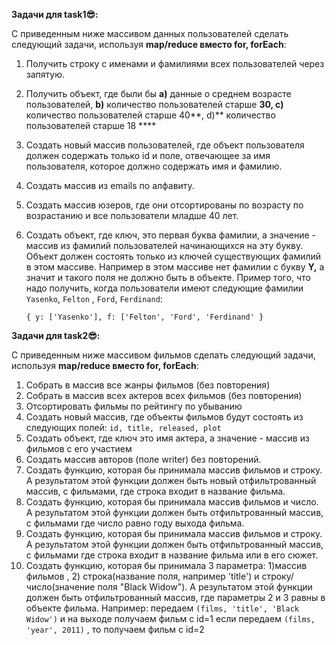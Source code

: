 **Задачи для task1😎:**

C приведенным ниже массивом данных пользователей сделать следующий задачи, используя **map/reduce вместо for, forEach**: 

1. Получить строку c именами и фамилиями всех пользователей через запятую.
2. Получить объект, где были бы **a)** данные о среднем возрасте пользователей, **b)** количество пользователей старше **30, c)** количество пользователей старше 40**,  d)** количество пользователей старше 18 ****
3. Создать новый массив пользователей, где объект пользователя должен содержать только id  и поле, отвечающее за имя пользователя, которое должно содержать имя и фамилию.
4. Создать массив из emails по алфавиту.
5. Создать массив юзеров, где они отсортированы по возрасту по возрастанию и все пользователи младше 40 лет.
6. Создать объект, где ключ, это первая буква фамилии, а значение - массив из фамилий пользователей начинающихся на эту букву. Объект должен состоять только из ключей существующих фамилий в этом массиве. Например в этом массиве нет фамилии с букву **Y,** а значит и такого поля не должно быть в объекте.
Пример того, что надо получить, когда пользователи имеют следующие фамилии `Yasenko`, `Felton` , `Ford`, `Ferdinand`:

    `{
       y: ['Yasenko'],
       f: ['Felton', 'Ford', 'Ferdinand'
    }`

**Задачи для task2😎:**

C приведенным ниже массивом фильмов сделать следующий задачи, используя **map/reduce вместо for, forEach**: 

1. Собрать в массив все жанры фильмов (без повторения)
2. Собрать в массив всех актеров всех фильмов (без повторения)
3. Отсортировать фильмы по рейтингу по убыванию
4. Создать новый массив, где объекты фильмов будут состоять из следующих полей: `id, title, released, plot`
5. Создать объект, где ключ это имя актера, а значение - массив из фильмов с его участием
6. Создать массив авторов (поле writer) без повторений.
7. Создать функцию, которая бы принимала массив фильмов и строку. А результатом этой функции должен быть новый отфильтрованный массив, с фильмами, где строка входит в название фильма.
8. Создать функцию, которая бы принимала массив фильмов и число. А результатом этой функции должен быть отфильтрованный массив, с фильмами где число равно году выхода фильма.
9. Создать функцию, которая бы принимала массив фильмов и строку. А результатом этой функции должен быть отфильтрованный массив, с фильмами где строка входит в название фильма или в его сюжет.
10. Создать функцию, которая бы принимала 3 параметра:  1)массив фильмов , 2) строка(название поля, например 'title') и строку/число(значение поля "Black Widow"). А результатом этой функции должен быть отфильтрованный массив, где параметры 2 и 3 равны в объекте фильма. 
Например: передаем `(films, 'title', 'Black Widow')` и на выходе получаем фильм с id=1
если передаем `(films, 'year', 2011)` , то получаем фильм с id=2